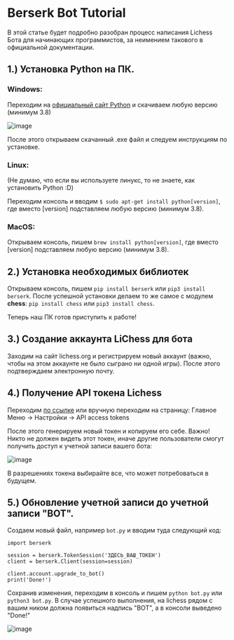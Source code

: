 # Berserk Bot Tutorial

В этой статье будет подробно разобран процесс написания Lichess Бота для начинающих программистов, за неимением такового в официальной документации.

## 1.) Установка Python на ПК.

### Windows:

Переходим на [официальный сайт Python](https://www.python.org/downloads/windows/) и скачиваем любую версию (минимум 3.8)

![image](https://github.com/theslothbear/berserk-tutorial/assets/128232763/44b16bc4-7e9e-4ff2-9dbe-7d7266cd29a6)

После этого открываем скачанный .exe файл и следуем инструкциям по установке.

### Linux:
(Не думаю, что если вы используете линукс, то не знаете, как установить Python :D)

Переходим консоль и вводим ```$ sudo apt-get install python[version]```, где вместо [version] подставляем любую версию (минимум 3.8).

### MacOS:

Открываем консоль, пишем ```brew install python[version]```, где вместо [version] подставляем любую версию (минимум 3.8).

## 2.) Установка необходимых библиотек

Открываем консоль, пишем ```pip install berserk``` или ```pip3 install berserk```. После успешной установки делаем то же самое с модулем **chess**: ```pip install chess``` или ```pip3 install chess```. 

Теперь наш ПК готов приступить к работе!

## 3.) Создание аккаунта LiChess для бота

Заходим на сайт lichess.org и регистрируем новый аккаунт (важно, чтобы на этом аккаунте не было сыграно ни одной игры). После этого подтверждаем электронную почту.

## 4.) Получение API токена Lichess

Переходим [по ссылке](https://lichess.org/account/oauth/token) или вручную переходим на страницу: Главное Меню -> Настройки -> API access tokens

После этого генерируем новый токен и копируем его себе. Важно! Никто не должен видеть этот токен, иначе другие пользователи смогут получить доступ к учетной записи вашего бота:

![image](https://github.com/theslothbear/berserk-tutorial/assets/128232763/85c02d39-2e2b-429f-ae98-81977dd8764d)

В разрешениях токена выбирайте все, что может потребоваться в будущем.

## 5.) Обновление учетной записи до учетной записи "BOT".

Создаем новый файл, например ```bot.py``` и вводим туда следующий код:

```
import berserk

session = berserk.TokenSession('ЗДЕСЬ_ВАШ_ТОКЕН')
client = berserk.Client(session=session)

client.account.upgrade_to_bot()
print('Done!')
```

Сохранив изменения, переходим в консоль и пишем ```python bot.py``` или ```python3 bot.py```. В случае успешного выполнения, на lichess рядом с вашим ником должна появиться надпись "BOT", а в консоли выведено "Done!"

![image](https://github.com/theslothbear/berserk-tutorial/assets/128232763/3466dd08-d3d3-454a-b5a1-c738ca11a376)






